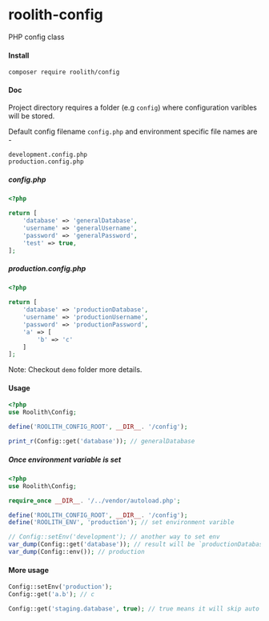 # roolith-config
PHP config class

#### Install
```text
composer require roolith/config
```

#### Doc
Project directory requires a folder (e.g `config`) where configuration varibles will be stored.

Default config filename `config.php` and environment specific file names are - 

```text
development.config.php
production.config.php
```

##### config.php
```php
<?php

return [
    'database' => 'generalDatabase',
    'username' => 'generalUsername',
    'password' => 'generalPassword',
    'test' => true,
];
```

##### production.config.php
```php
<?php

return [
    'database' => 'productionDatabase',
    'username' => 'productionUsername',
    'password' => 'productionPassword',
    'a' => [
        'b' => 'c'
    ]
];
```

Note: Checkout `demo` folder more details.

#### Usage

```php
<?php
use Roolith\Config;

define('ROOLITH_CONFIG_ROOT', __DIR__. '/config');

print_r(Config::get('database')); // generalDatabase
```

##### Once environment variable is set

```php
<?php
use Roolith\Config;

require_once __DIR__. '/../vendor/autoload.php';

define('ROOLITH_CONFIG_ROOT', __DIR__. '/config');
define('ROOLITH_ENV', 'production'); // set environment varible

// Config::setEnv('development'); // another way to set env
var_dump(Config::get('database')); // result will be `productionDatabase`
var_dump(Config::env()); // production
```

#### More usage
```php
Config::setEnv('production');
Config::get('a.b'); // c

Config::get('staging.database', true); // true means it will skip auto set environment
```
